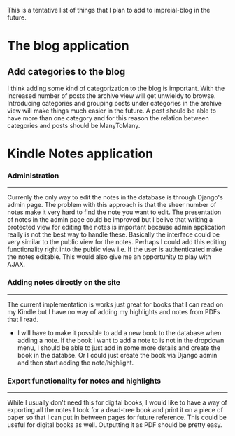 This is a tentative list of things that I plan to add to impreial-blog in the
future.

# The blog application  
  Add categories to the blog
  -----------------------------
  I think adding some kind of categorization to the blog is important. With the 
  increased number of posts the archive view will get unwieldy to browse. Introducing
  categories and grouping posts under categories in the archive view will make 
  things much easier in the future. 
  A post should be able to have more than one category and for this reason the
  relation between categories and posts should be ManyToMany.

# Kindle Notes application  
  ### Administration
  -----------------
  Currenly the only way to edit the notes in the database is through Django's
  admin page. The problem with this approach is that the sheer number of notes
  make it very hard to find the note you want to edit. 
  The presentation of notes in the admin page could be improved but I belive that
  writing a protected view for editing the notes is important because admin application
  really is not the best way to handle these.
  Basically the interface could be very similar to the public view for the notes.
  Perhaps I could add this editing functionality right into the public view i.e.
  If the user is authenticated make the notes editable. This would also give me
  an opportunity to play with AJAX.

  ### Adding notes directly on the site
  ------------------------------------
  The current implementation is works just great for books that I can read on my
  Kindle but I have no way of adding my highlights and notes from PDFs that I read.

  - I will have to make it possible to add a new book to the database when adding 
  a note. If the book I want to add a note to is not in the dropdown menu, I should
  be able to just add in some more details and create the book in the databse.
  Or I could just create the book via Django admin and then start adding the note/highlight.

  ### Export functionality for notes and highlights
  ------------------------------------------------
  While I usually don't need this for digital books, I would like to have a way of
  exporting all the notes I took for a dead-tree book and print it on a piece of
  paper so that I can put in between pages for future reference. This could be useful
  for digital books as well. Outputting it as PDF should be pretty easy.
